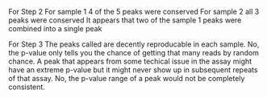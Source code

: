 For Step 2
	For sample 1 4 of the 5 peaks were conserved
	For sample 2 all 3 peaks were conserved
	It appears that two of the sample 1 peaks were combined into a single peak

For Step 3
	The peaks called are decently reproducable in each sample.
	No, the p-value only tells you the chance of getting that many reads by random chance. A peak that appears from some techical issue in the assay might have an extreme p-value but it might never show up in subsequent repeats of that assay.
	No, the p-value range of a peak would not be completely consistent.